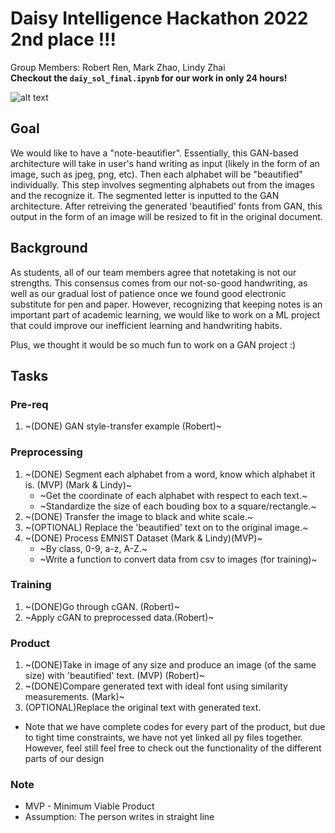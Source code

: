 # Daisy Intelligence Hackathon 2022 **2nd place !!!**
Group Members: Robert Ren, Mark Zhao, Lindy Zhai  
**Checkout the `daiy_sol_final.ipynb` for our work in only 24 hours!**

![alt text](https://github.com/RobertRen1122/daisy2022/blob/909424d4ef86f9603cdddcd1aeceb3a77bb73e68/endpage.png)

## Goal
We would like to have a "note-beautifier". Essentially, this GAN-based architecture will take in user's hand writing as input (likely in the form of an image, such as jpeg, png, etc). Then each alphabet will be "beautified" individually. This step involves segmenting alphabets out from the images and the recognize it. The segmented letter is inputted to the GAN architecture. After retreiving the generated 'beautified' fonts from GAN, this output in the form of an image will be resized to fit in the original document.

## Background
As students, all of our team members agree that notetaking is not our strengths. This consensus comes from our not-so-good handwriting, as well as our gradual lost of patience once we found good electronic substitute for pen and paper. However, recognizing that keeping notes is an important part of academic learning, we would like to work on a ML project that could improve our inefficient learning and handwriting habits.

Plus, we thought it would be so much fun to work on a GAN project :)


## Tasks
### Pre-req
1. ~(DONE) GAN style-transfer example (Robert)~

### Preprocessing
1. ~(DONE) Segment each alphabet from a word, know which alphabet it is. (MVP) (Mark & Lindy)~
    * ~Get the coordinate of each alphabet with respect to each text.~
    * ~Standardize the size of each bouding box to a square/rectangle.~
2. ~(DONE) Transfer the image to black and white scale.~
3. ~(OPTIONAL) Replace the 'beautified' text on to the original image.~
4. ~(DONE) Process EMNIST Dataset (Mark & Lindy)(MVP)~
    * ~By class, 0-9, a-z, A-Z.~
    * ~Write a function to convert data from csv to images (for training)~

### Training
1. ~(DONE)Go through cGAN. (Robert)~
2. ~Apply cGAN to preprocessed data.(Robert)~

### Product
1. ~(DONE)Take in image of any size and produce an image (of the same size) with 'beautified' text. (MVP) (Robert)~
2. ~(DONE)Compare generated text with ideal font using similarity measurements. (Mark)~
3. (OPTIONAL)Replace the original text with generated text.

* Note that we have complete codes for every part of the product, but due to tight time constraints, we have not yet linked all py files together. However, feel still feel free to check out the functionality of the different parts of our design

### Note
* MVP - Minimum Viable Product
* Assumption: The person writes in straight line
